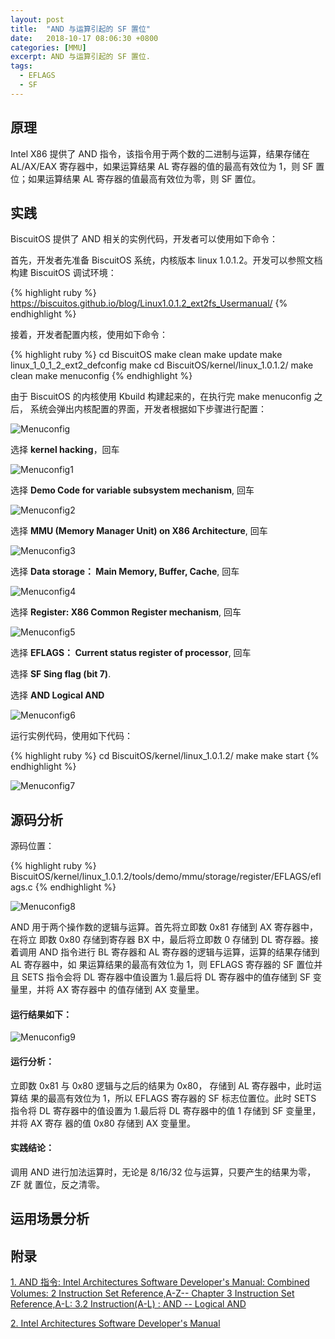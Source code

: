 ```yaml
---
layout: post
title:  "AND 与运算引起的 SF 置位"
date:   2018-10-17 08:06:30 +0800
categories: [MMU]
excerpt: AND 与运算引起的 SF 置位.
tags:
  - EFLAGS
  - SF
---
```


## 原理

Intel X86 提供了 AND 指令，该指令用于两个数的二进制与运算，结果存储在 
AL/AX/EAX 寄存器中，如果运算结果 AL 寄存器的值的最高有效位为 1，则 SF 置
位；如果运算结果 AL 寄存器的值最高有效位为零，则 SF 置位。

## 实践

BiscuitOS 提供了 AND 相关的实例代码，开发者可以使用如下命令：

首先，开发者先准备 BiscuitOS 系统，内核版本 linux 1.0.1.2。开发可以参照文档
构建 BiscuitOS 调试环境：

{% highlight ruby %}
https://biscuitos.github.io/blog/Linux1.0.1.2_ext2fs_Usermanual/
{% endhighlight %}


接着，开发者配置内核，使用如下命令：

{% highlight ruby %}
cd BiscuitOS
make clean
make update
make linux_1_0_1_2_ext2_defconfig
make
cd BiscuitOS/kernel/linux_1.0.1.2/
make clean
make menuconfig
{% endhighlight %}

由于 BiscuitOS 的内核使用 Kbuild 构建起来的，在执行完 make menuconfig 之后，
系统会弹出内核配置的界面，开发者根据如下步骤进行配置：

![Menuconfig](https://raw.githubusercontent.com/EmulateSpace/PictureSet/master/BiscuitOS/kernel/MMU000003.png)

选择 **kernel hacking**，回车

![Menuconfig1](https://raw.githubusercontent.com/EmulateSpace/PictureSet/master/BiscuitOS/kernel/MMU000004.png)

选择 **Demo Code for variable subsystem mechanism**, 回车

![Menuconfig2](https://raw.githubusercontent.com/EmulateSpace/PictureSet/master/BiscuitOS/kernel/MMU000005.png)

选择 **MMU (Memory Manager Unit) on X86 Architecture**, 回车

![Menuconfig3](https://raw.githubusercontent.com/EmulateSpace/PictureSet/master/BiscuitOS/kernel/MMU000006.png)

选择 **Data storage： Main  Memory, Buffer, Cache**, 回车

![Menuconfig4](https://raw.githubusercontent.com/EmulateSpace/PictureSet/master/BiscuitOS/kernel/MMU000007.png)

选择 **Register: X86 Common Register mechanism**, 回车

![Menuconfig5](https://raw.githubusercontent.com/EmulateSpace/PictureSet/master/BiscuitOS/kernel/MMU000008.png)

选择 **EFLAGS： Current status register of processor**, 回车

选择 **SF  Sing flag (bit 7)**.

选择 **AND Logical AND**

![Menuconfig6](https://raw.githubusercontent.com/EmulateSpace/PictureSet/master/BiscuitOS/kernel/MMU000371.png)

运行实例代码，使用如下代码：

{% highlight ruby %}
cd BiscuitOS/kernel/linux_1.0.1.2/
make 
make start
{% endhighlight %}

![Menuconfig7](https://raw.githubusercontent.com/EmulateSpace/PictureSet/master/BiscuitOS/kernel/MMU000372.png)

## 源码分析

源码位置：

{% highlight ruby %}
BiscuitOS/kernel/linux_1.0.1.2/tools/demo/mmu/storage/register/EFLAGS/eflags.c
{% endhighlight %}

![Menuconfig8](https://raw.githubusercontent.com/EmulateSpace/PictureSet/master/BiscuitOS/kernel/MMU000373.png)

AND 用于两个操作数的逻辑与运算。首先将立即数 0x81 存储到 AX 寄存器中，在将立
即数 0x80 存储到寄存器 BX 中，最后将立即数 0 存储到 DL 寄存器。接着调用 AND 
指令进行 BL 寄存器和 AL 寄存器的逻辑与运算，运算的结果存储到 AL 寄存器中，如
果运算结果的最高有效位为 1，则 EFLAGS 寄存器的 SF 置位并且 SETS 指令会将 DL 
寄存器中值设置为 1.最后将 DL 寄存器中的值存储到 SF 变量里，并将 AX 寄存器中
的值存储到 AX 变量里。

#### 运行结果如下：

![Menuconfig9](https://raw.githubusercontent.com/EmulateSpace/PictureSet/master/BiscuitOS/kernel/MMU000374.png)

#### 运行分析：

立即数 0x81 与 0x80 逻辑与之后的结果为 0x80， 存储到 AL 寄存器中，此时运算结
果的最高有效位为 1，所以 EFLAGS 寄存器的 SF 标志位置位。此时 SETS 指令将 DL 
寄存器中的值设置为 1.最后将 DL 寄存器中的值 1 存储到 SF 变量里，并将 AX 寄存
器的值 0x80 存储到 AX 变量里。

#### 实践结论：

调用 AND 进行加法运算时，无论是 8/16/32 位与运算，只要产生的结果为零，ZF 就
置位，反之清零。

## 运用场景分析

## 附录

[1. AND 指令: Intel Architectures Software Developer's Manual: Combined Volumes: 2 Instruction Set Reference,A-Z-- Chapter 3 Instruction Set Reference,A-L: 3.2 Instruction(A-L) : AND -- Logical AND](https://software.intel.com/en-us/articles/intel-sdm)

[2. Intel Architectures Software Developer's Manual](https://github.com/BiscuitOS/Documentation/blob/master/Datasheet/Intel-IA32_DevelopmentManual.pdf)
